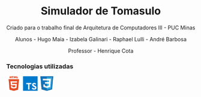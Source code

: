  <h1 align="center">Simulador de Tomasulo </h1>
 <p align="center">Criado para o trabalho final de Arquitetura de Computadores III - PUC Minas</p>
 <p align="center">Alunos - Hugo Maia - Izabela Galinari - Raphael Lulli - André Barbosa</p>
 <p align="center">Professor - Henrique Cota</p>
 
 
 ### Tecnologias utilizadas

<img src="https://raw.githubusercontent.com/devicons/devicon/1119b9f84c0290e0f0b38982099a2bd027a48bf1/icons/html5/html5-plain-wordmark.svg" width="40" height="40"/>
<img src="https://raw.githubusercontent.com/devicons/devicon/1119b9f84c0290e0f0b38982099a2bd027a48bf1/icons/typescript/typescript-original.svg" width="40" height="40"/>
<img src="https://raw.githubusercontent.com/devicons/devicon/1119b9f84c0290e0f0b38982099a2bd027a48bf1/icons/css3/css3-original.svg" width="40" height="40"/>
